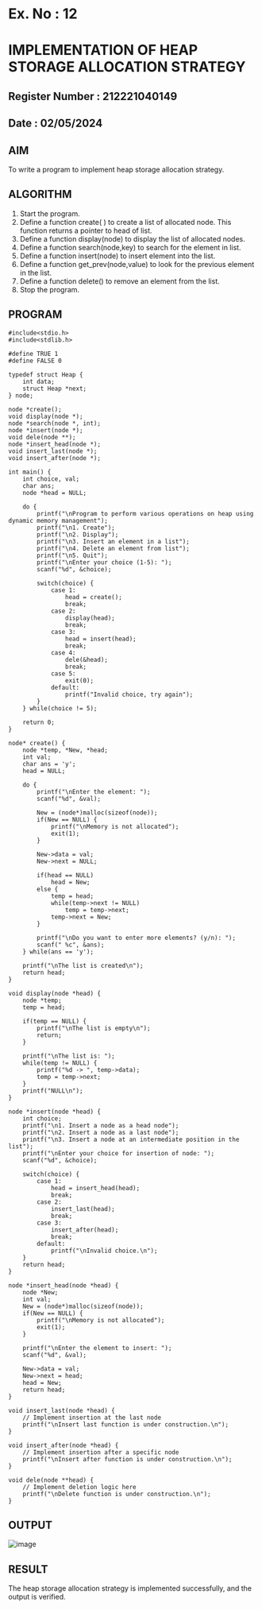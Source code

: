 # Ex. No : 12	
# IMPLEMENTATION OF HEAP STORAGE ALLOCATION STRATEGY 
## Register Number : 212221040149
## Date : 02/05/2024

## AIM   
To write a program to implement heap storage allocation strategy.

## ALGORITHM
1.	Start the program.
2.	Define a function create( ) to create a list of allocated node. This function returns a pointer to head of list.
3.	Define a function display(node) to display the list of allocated nodes.
4.	Define a function search(node,key) to search for the element in list.
5.	Define a function insert(node) to insert element into the list.
6.	Define a function get_prev(node,value) to look for the previous element in the list.
7.	Define a function delete() to remove an element from the list.
8.	Stop the program.

## PROGRAM
```
#include<stdio.h>
#include<stdlib.h>

#define TRUE 1
#define FALSE 0

typedef struct Heap {
    int data;
    struct Heap *next;
} node;

node *create();
void display(node *);
node *search(node *, int);
node *insert(node *);
void dele(node **);
node *insert_head(node *);
void insert_last(node *);
void insert_after(node *);

int main() {
    int choice, val;
    char ans;
    node *head = NULL;

    do {
        printf("\nProgram to perform various operations on heap using dynamic memory management");
        printf("\n1. Create");
        printf("\n2. Display");
        printf("\n3. Insert an element in a list");
        printf("\n4. Delete an element from list");
        printf("\n5. Quit");
        printf("\nEnter your choice (1-5): ");
        scanf("%d", &choice);

        switch(choice) {
            case 1:
                head = create();
                break;
            case 2:
                display(head);
                break;
            case 3:
                head = insert(head);
                break;
            case 4:
                dele(&head);
                break;
            case 5:
                exit(0);
            default:
                printf("Invalid choice, try again");
        }
    } while(choice != 5);

    return 0;
}

node* create() {
    node *temp, *New, *head;
    int val;
    char ans = 'y';
    head = NULL;

    do {
        printf("\nEnter the element: ");
        scanf("%d", &val);

        New = (node*)malloc(sizeof(node));
        if(New == NULL) {
            printf("\nMemory is not allocated");
            exit(1);
        }

        New->data = val;
        New->next = NULL;

        if(head == NULL)
            head = New;
        else {
            temp = head;
            while(temp->next != NULL)
                temp = temp->next;
            temp->next = New;
        }

        printf("\nDo you want to enter more elements? (y/n): ");
        scanf(" %c", &ans);
    } while(ans == 'y');

    printf("\nThe list is created\n");
    return head;
}

void display(node *head) {
    node *temp;
    temp = head;

    if(temp == NULL) {
        printf("\nThe list is empty\n");
        return;
    }

    printf("\nThe list is: ");
    while(temp != NULL) {
        printf("%d -> ", temp->data);
        temp = temp->next;
    }
    printf("NULL\n");
}

node *insert(node *head) {
    int choice;
    printf("\n1. Insert a node as a head node");
    printf("\n2. Insert a node as a last node");
    printf("\n3. Insert a node at an intermediate position in the list");
    printf("\nEnter your choice for insertion of node: ");
    scanf("%d", &choice);

    switch(choice) {
        case 1:
            head = insert_head(head);
            break;
        case 2:
            insert_last(head);
            break;
        case 3:
            insert_after(head);
            break;
        default:
            printf("\nInvalid choice.\n");
    }
    return head;
}

node *insert_head(node *head) {
    node *New;
    int val;
    New = (node*)malloc(sizeof(node));
    if(New == NULL) {
        printf("\nMemory is not allocated");
        exit(1);
    }

    printf("\nEnter the element to insert: ");
    scanf("%d", &val);

    New->data = val;
    New->next = head;
    head = New;
    return head;
}

void insert_last(node *head) {
    // Implement insertion at the last node
    printf("\nInsert last function is under construction.\n");
}

void insert_after(node *head) {
    // Implement insertion after a specific node
    printf("\nInsert after function is under construction.\n");
}

void dele(node **head) {
    // Implement deletion logic here
    printf("\nDelete function is under construction.\n");
}

```

## OUTPUT 
![image](https://github.com/Sathya-006/19CS409-Compiler-Design-Lab/assets/121661327/e4639159-f412-465f-be25-38eb415b0559)

## RESULT
The heap storage allocation strategy is implemented successfully, and the output is verified.

